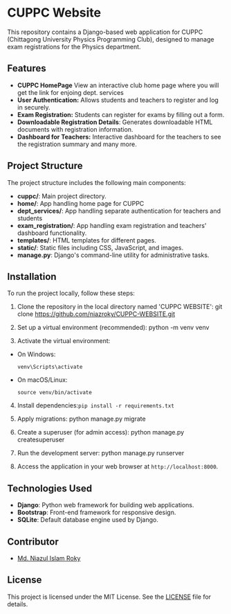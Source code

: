 # CUPPC Website

This repository contains a Django-based web application for CUPPC (Chittagong University Physics Programming Club), designed to manage exam registrations for the Physics department.


## Features

- **CUPPC HomePage** View an interactive club home page where you will get the link for enjoing dept. services
- **User Authentication:** Allows students and teachers to register and log in securely.
- **Exam Registration:** Students can register for exams by filling out a form.
- **Downloadable Registration Details**: Generates downloadable HTML documents with registration information.
- **Dashboard for Teachers:** Interactive dashboard for the teachers to see the registration summary and many more.


## Project Structure

The project structure includes the following main components:

- **cuppc/**: Main project directory.
- **home/**: App handling home page for CUPPC
- **dept_services/**: App handling separate authentication for teachers and students
- **exam_registration/**: App handling exam registration and teachers' dashboard functionality.
- **templates/**: HTML templates for different pages.
- **static/**: Static files including CSS, JavaScript, and images.
- **manage.py**: Django's command-line utility for administrative tasks.

## Installation

To run the project locally, follow these steps:

1. Clone the repository in the local directory named 'CUPPC WEBSITE':
git clone <https://github.com/niazroky/CUPPC-WEBSITE.git>

2. Set up a virtual environment (recommended):
python -m venv venv

3. Activate the virtual environment:
- On Windows:
  ```
  venv\Scripts\activate
  ```
- On macOS/Linux:
  ```
  source venv/bin/activate
  ```

4. Install dependencies:``` pip install -r requirements.txt ```


5. Apply migrations:
python manage.py migrate

6. Create a superuser (for admin access):
python manage.py createsuperuser

7. Run the development server:
python manage.py runserver

8. Access the application in your web browser at `http://localhost:8000`.

## Technologies Used

- **Django**: Python web framework for building web applications.
- **Bootstrap**: Front-end framework for responsive design.
- **SQLite**: Default database engine used by Django.

## Contributor

- [Md. Niazul Islam Roky](https://github.com/niazroky)

## License

This project is licensed under the MIT License. See the [LICENSE](LICENSE) file for details.